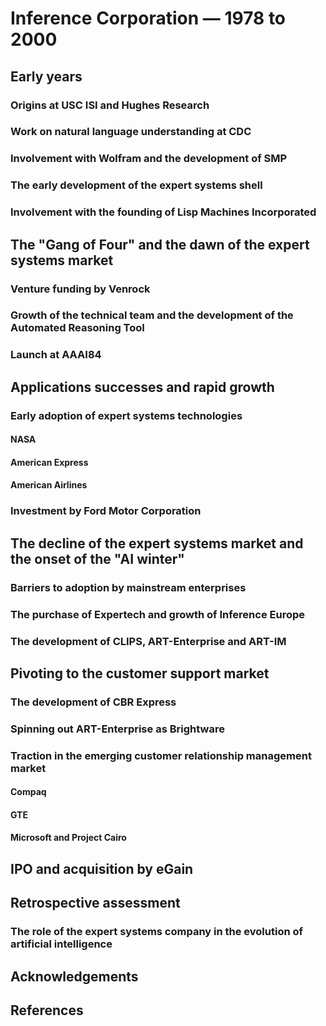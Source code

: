 # Inference Corporation &mdash; 1978 to 2000

## Early years

### Origins at USC ISI and Hughes Research

### Work on natural language understanding at CDC

### Involvement with Wolfram and the development of SMP

### The early development of the expert systems shell

### Involvement with the founding of Lisp Machines Incorporated

## The "Gang of Four" and the dawn of the expert systems market

### Venture funding by Venrock

### Growth of the technical team and the development of the Automated Reasoning Tool

### Launch at AAAI84

## Applications successes and rapid growth

### Early adoption of expert systems technologies

#### NASA

#### American Express

#### American Airlines

### Investment by Ford Motor Corporation

## The decline of the expert systems market and the onset of the "AI winter"

### Barriers to adoption by mainstream enterprises

### The purchase of Expertech and growth of Inference Europe

### The development of CLIPS, ART-Enterprise and ART-IM

## Pivoting to the customer support market

### The development of CBR Express

### Spinning out ART-Enterprise as Brightware

### Traction in the emerging customer relationship management market

#### Compaq

#### GTE

#### Microsoft and Project Cairo

## IPO and acquisition by eGain

## Retrospective assessment

### The role of the expert systems company in the evolution of artificial intelligence

## Acknowledgements

## References
